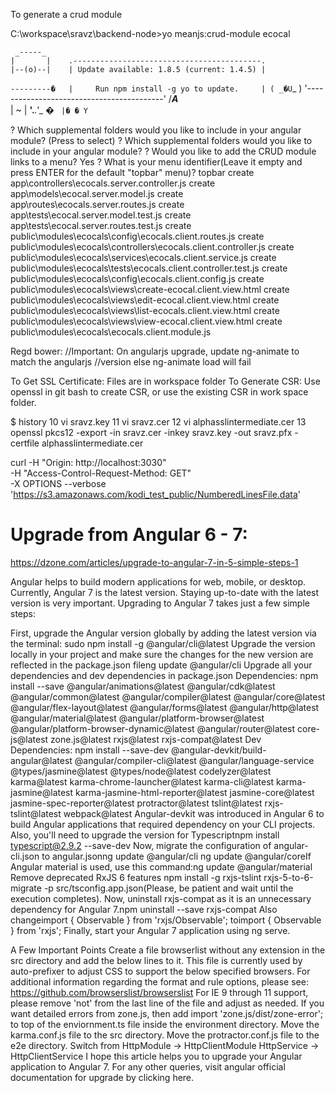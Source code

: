 To generate a crud module

C:\workspace\sravz\backend-node>yo meanjs:crud-module ecocal

     _-----_
    |       |    .------------------------------------------.
    |--(o)--|    | Update available: 1.8.5 (current: 1.4.5) |
   `---------�   |     Run npm install -g yo to update.     |
    ( _�U`_ )    '------------------------------------------'
    /___A___\
     |  ~  |
   __'.___.'__
 �   `  |� � Y `

? Which supplemental folders would you like to include in your angular module? (Press <space> to select)
? Which supplemental folders would you like to include in your angular module?
? Would you like to add the CRUD module links to a menu? Yes
? What is your menu identifier(Leave it empty and press ENTER for the default "topbar" menu)? topbar
   create app\controllers\ecocals.server.controller.js
   create app\models\ecocal.server.model.js
   create app\routes\ecocals.server.routes.js
   create app\tests\ecocal.server.model.test.js
   create app\tests\ecocal.server.routes.test.js
   create public\modules\ecocals\config\ecocals.client.routes.js
   create public\modules\ecocals\controllers\ecocals.client.controller.js
   create public\modules\ecocals\services\ecocals.client.service.js
   create public\modules\ecocals\tests\ecocals.client.controller.test.js
   create public\modules\ecocals\config\ecocals.client.config.js
   create public\modules\ecocals\views\create-ecocal.client.view.html
   create public\modules\ecocals\views\edit-ecocal.client.view.html
   create public\modules\ecocals\views\list-ecocals.client.view.html
   create public\modules\ecocals\views\view-ecocal.client.view.html
   create public\modules\ecocals\ecocals.client.module.js


Regd bower:
//Important: On angularjs upgrade, update ng-animate to match the angularjs
//version else ng-animate load will fail

To Get SSL Certificate:
Files are in workspace folder
To Generate CSR:
Use openssl in git bash to create CSR, or use the existing CSR in work space folder.

$ history
   10  vi sravz.key
   11  vi sravz.cer
   12  vi alphasslintermediate.cer
   13  openssl pkcs12 -export -in sravz.cer -inkey sravz.key -out sravz.pfx -certfile alphasslintermediate.cer


curl -H "Origin: http://localhost:3030" \
  -H "Access-Control-Request-Method: GET" \
  -X OPTIONS --verbose \
'https://s3.amazonaws.com/kodi_test_public/NumberedLinesFile.data'


# Upgrade from Angular 6 - 7:
https://dzone.com/articles/upgrade-to-angular-7-in-5-simple-steps-1

Angular helps to build modern applications for web, mobile, or desktop. Currently, Angular 7 is the latest version. Staying up-to-date with the latest version is very important. Upgrading to Angular 7 takes just a few simple steps:

First, upgrade the Angular version globally by adding the latest version via the terminal: sudo npm install -g @angular/cli@latest
Upgrade the version locally in your project and make sure the changes for the new version are reflected in the package.json fileng update @angular/cli
Upgrade all your dependencies and dev dependencies in package.json
Dependencies:
npm install --save @angular/animations@latest @angular/cdk@latest @angular/common@latest @angular/compiler@latest @angular/core@latest @angular/flex-layout@latest @angular/forms@latest @angular/http@latest @angular/material@latest @angular/platform-browser@latest @angular/platform-browser-dynamic@latest @angular/router@latest core-js@latest zone.js@latest rxjs@latest rxjs-compat@latest
Dev Dependencies:
npm install --save-dev @angular-devkit/build-angular@latest @angular/compiler-cli@latest @angular/language-service @types/jasmine@latest @types/node@latest codelyzer@latest karma@latest karma-chrome-launcher@latest karma-cli@latest karma-jasmine@latest karma-jasmine-html-reporter@latest jasmine-core@latest jasmine-spec-reporter@latest protractor@latest tslint@latest rxjs-tslint@latest webpack@latest
Angular-devkit was introduced in Angular 6 to build Angular applications that required dependency on your CLI projects.
Also, you'll need to upgrade the version for Typescriptnpm install typescript@2.9.2 --save-dev
Now, migrate the configuration of angular-cli.json to angular.jsonng update @angular/cli
ng update @angular/coreIf Angular material is used, use this command:ng update @angular/material
Remove deprecated RxJS 6 features npm install -g rxjs-tslint
  rxjs-5-to-6-migrate -p src/tsconfig.app.json(Please, be patient and wait until the execution completes).
Now, uninstall rxjs-compat as it is an unnecessary dependency for Angular 7.npm uninstall --save rxjs-compat
Also changeimport { Observable } from 'rxjs/Observable';
 toimport { Observable } from 'rxjs';
Finally, start your Angular 7 application using ng serve.

A Few Important Points
Create a file browserlist without any extension in the src directory and add the below lines to it. This file is currently used by auto-prefixer to adjust CSS to support the below specified browsers. For additional information regarding the format and rule options, please see: https://github.com/browserslist/browserslist
For IE 9 through 11 support, please remove 'not' from the last line of the file and adjust as needed.
If you want detailed errors from zone.js, then add import 'zone.js/dist/zone-error';
to top of the enviornment.ts file inside the environment directory.
Move the karma.conf.js file to the src directory.
Move the protractor.conf.js file to the e2e directory.
Switch from HttpModule -> HttpClientModule
HttpService -> HttpClientService
I hope this article helps you to upgrade your Angular application to Angular 7. For any other queries, visit angular official documentation for upgrade by clicking here.